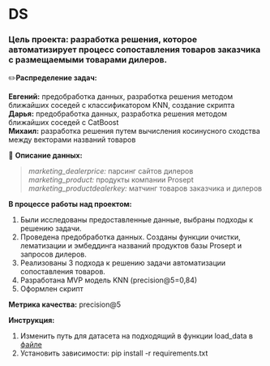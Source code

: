 # DS

### Цель проекта: разработка решения, которое автоматизирует процесс сопоставления товаров заказчика с размещаемыми товарами дилеров.

✏️**Распределение задач:**

**Евгений:** предобработка данных, разработка решения методом ближайших соседей с классификатором KNN, создание скрипта\
**Дарья:** предобработка данных, разработка решения методом ближайших соседей с CatBoost\
**Михаил:** разработка решения путем вычисления косинусного сходства между векторами названий товаров

:book: **Описание данных:**
>*marketing_dealerprice:* парсинг сайтов дилеров\
*marketing_product:* продукты компании Prosept\
*marketing_productdealerkey:* матчинг товаров заказчика и дилеров

**В процессе работы над проектом:**
1. Были исследованы предоставленные данные, выбраны подходы к решению задачи.
2. Проведена предобработка данных. Созданы функции очистки, лематизации и эмбеддинга названий продуктов базы Prosept и запросов дилеров.
3. Реализованы 3 подхода к решению задачи автоматизации сопоставления товаров.
4. Разработана MVP модель KNN (precision@5=0,84)
5. Оформлен скрипт

**Метрика качества:** precision@5

**Инструкция:**
1. Изменить путь для датасета на подходящий в функции load_data в [файле](https://github.com/Prosept-marking/DS/blob/main/preprocess.py)
2. Установить зависимости: pip install -r requirements.txt

